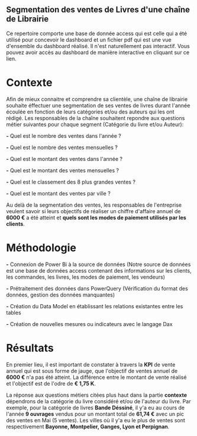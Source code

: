 ## Segmentation des ventes de Livres d'une chaîne de Librairie

Ce repertoire comporte une base de donnée access qui est celle qui a été utilisé pour concevoir le dashboard et un fichier pdf qui est une vue d'ensemble du dashboard réalisé. Il n'est naturellement pas interactif. Vous pouvez avoir accès au dashboard de manière interactive en cliquant sur ce lien. 

# Contexte

Afin de mieux connaitre et comprendre sa clientèle, une chaîne de librairie souhaite éffectuer une segmentation de ses ventes de livres durant l'année écoulée en fonction de leurs catégories et/ou des auteurs qui les ont rédigé. Les responsables de la chaîne souhaitent repondre aux questions métier suivantes pour chaque segment (Catégorie du livre et/ou Auteur):

**-** Quel est le nombre des ventes dans l'année ? 

**-** Quel est le nombre des ventes mensuelles ? 

**-** Quel est le montant des ventes dans l'année ? 

**-** Quel est le montant des ventes mensuelles ? 

**-** Quel est le classement des 8 plus grandes ventes ? 

**-** Quel est le montant des ventes par ville ?

Au delà de la segmentation des ventes, les responsables de l'entreprise veulent savoir si leurs objectifs de réaliser un chiffre d'affaire annuel de **6000 €**  a été atteint et **quels sont les modes de paiement utilisés par les clients**.


# Méthodologie

**-** Connexion de Power Bi à la source de données (Notre source de données est une base de données access contenant des informations sur les clients, les commandes, les livres, les modes de paiement, les vendeurs)

**-** Prétraitement des données dans PowerQuery (Vérification du format des données, gestion des données manquantes)

**-** Création du Data Model en établissant les relations existantes entre les tables 

**-** Création de nouvelles mesures ou indicateurs avec le langage Dax

# Résultats

En premier lieu, il est important de constater à travers la **KPI** de vente annuel qui est sous forme de jauge, que l'objectif de ventes annuel de **6000 €** n'a pas été atteint. La différence entre le montant de vente réalisé et l'objectif est de l'odre de **€ 1,75 K**.

La réponse aux questions métiers citées plus haut dans la partie **contexte** dépendrons de la catégorie du livre considéré et/ou de l'auteur du livre. Par exemple, pour la catégorie de livres **Bande Déssiné**, il y'a eu au cours de l'année **9 ouvrages** vendus pour un montant total de **61,74  €** avec un pic des ventes en Mai (5 ventes). Les villes où il y'a eu le plus de ventes sont respectivement **Bayonne, Montpelier, Ganges, Lyon et Perpignan**. 











